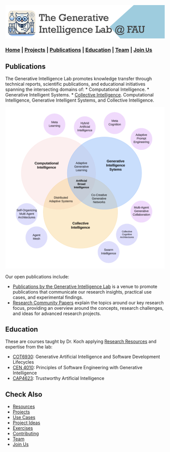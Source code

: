![GenI-Lab Banner](./images/genilab-banner.png)

### [Home](README.md) | [Projects](PROJECTS.md) | [Publications](KNOWLEDGE.md#publications) | [Education](KNOWLEDGE.md#education) | [Team](PEOPLE.md) |  [Join Us](JOIN.md)


## Publications

The Generative Intelligence Lab promotes knowledge transfer through technical reports, scientific publications, and educational initiatives spanning the intersecting domains of:
    * Computational Intelligence.
    * Generative Intelligent Systems.
    * [Collective Intelligence](https://medium.com/generative-intelligence-lab/collective-intelligence-concepts-and-research-opportunities-6130ef044114). Computational Intelligence, Generative Intelligent Systems, and Collective Intelligence. 

![GenI-Lab Research Topics](./images/genilab-research.png)


Our open publications include:

* [Publications by the Generative Intelligence Lab](https://medium.com/generative-intelligence-lab) is a venue to promote publications that communicate our research insights, practical use cases, and experimental findings. 
* [Research Community Papers](https://medium.com/generative-intelligence-lab/community-papers-series-ebacc91b47ea) explain the topics around our key research focus, providing an overview around the concepts, research challenges, and ideas for advanced research projects.



<!-- ## Scientific Publications -->

## Education

These are courses taught by Dr. Koch applying [Research Resources](./PROJECTS.md#resources) and expertise from the lab:

* [COT6930](https://fau.simplesyllabus.com/en-US/doc/nre6c4z6g/Spring-2025-1-Full-Term-COT-6930-001-Topics-in-Computer-Science?mode=view): Generative Artificial Intelligence and Software Development Lifecycles
* [CEN 4010](https://fau.simplesyllabus.com/doc/yolipf0x2/Spring-2025-1-Full-Term-CEN-4010-001-Prin-Software-Engineering?mode=view): Principles of Software Engineering with Generative Intelligence
* [CAP4623](https://fau.simplesyllabus.com/en-US/doc/h6c9776hw/Fall-2024-1-Full-Term-CAP-4623-001-?mode=view): Trustworthy Artificial Intelligence



## Check Also

* [Resources](PROJECTS.md#resources)
* [Projects](PROJECTS.md)
* [Use Cases](PROJECTS.md#use-cases)
* [Project Ideas](JOIN.md#project-ideas)
* [Exercises](EXERCISES.md)
* [Contributing](CONTRIBUTE.md)
* [Team](PEOPLE.md)
* [Join Us](JOIN.md)
  
